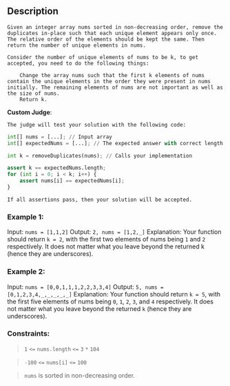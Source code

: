 ## Description

    Given an integer array nums sorted in non-decreasing order, remove the duplicates in-place such that each unique element appears only once. The relative order of the elements should be kept the same. Then return the number of unique elements in nums.

    Consider the number of unique elements of nums to be k, to get accepted, you need to do the following things:

        Change the array nums such that the first k elements of nums contain the unique elements in the order they were present in nums initially. The remaining elements of nums are not important as well as the size of nums.
        Return k.

**Custom Judge**:

    The judge will test your solution with the following code:

    
```python
int[] nums = [...]; // Input array
int[] expectedNums = [...]; // The expected answer with correct length

int k = removeDuplicates(nums); // Calls your implementation

assert k == expectedNums.length;
for (int i = 0; i < k; i++) {
    assert nums[i] == expectedNums[i];
}
```

    If all assertions pass, then your solution will be accepted.

 

### Example 1:

Input: `nums = [1,1,2]`
Output: `2, nums = [1,2,_]`
Explanation: Your function should return `k = 2`, with the first two elements of nums being `1` and `2` respectively.
It does not matter what you leave beyond the returned k (hence they are underscores).

### Example 2:

Input: `nums = [0,0,1,1,1,2,2,3,3,4]`
Output: `5, nums = [0,1,2,3,4,_,_,_,_,_]`
Explanation: Your function should return `k = 5`, with the first five elements of nums being `0`, `1`, `2`, `3`, and `4` respectively.
It does not matter what you leave beyond the returned `k` (hence they are underscores). 

### Constraints:

> `1` `<=` `nums.length` `<=` `3` `*` `104`

> `-100` `<=` `nums[i]` `<=` `100`

> `nums` is sorted in non-decreasing order.

